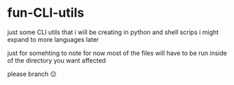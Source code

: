 # fun-CLI-utils
just some CLI utils that i will be creating in python and shell scrips i might expand to more languages later

just for somehting to note for now most of the files will have to be run inside of the directory you want affected

please branch 😐
